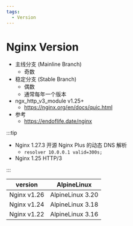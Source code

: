 ```yaml
---
tags:
  - Version
---
```


# Nginx Version

- 主线分支 (Mainline Branch)
  - 奇数
- 稳定分支 (Stable Branch)
  - 偶数
  - 通常每年一个版本
- ngx_http_v3_module v1.25+
  - https://nginx.org/en/docs/quic.html
- 参考
  - https://endoflife.date/nginx

:::tip

- Nginx 1.27.3 开源 Nginx Plus 的动态 DNS 解析
  - `resolver 10.0.0.1 valid=300s;`
- Nginx 1.25 HTTP/3

:::

| version     | AlpineLinux      |
| ----------- | ---------------- |
| Nginx v1.26 | AlpineLinux 3.20 |
| Nginx v1.24 | AlpineLinux 3.18 |
| Nginx v1.22 | AlpineLinux 3.16 |
